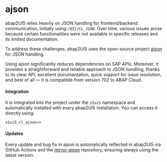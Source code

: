 # ajson

abap2UI5 relies heavily on JSON handling for frontend/backend communication, initially using `/UI2/CL_JSON`. Over time, various issues arose because certain functionalities were not available in specific releases and its limited documentation.

To address these challenges, abap2UI5 uses the open-source project [ajson](https://github.com/sbcgua/ajson) for JSON handling. 

Using ajson significantly reduces dependencies on SAP APIs. Moreover, it provides a straightforward and reliable approach to JSON handling, thanks to its clear API, excellent documentation, quick support for issue resolution, and best of all — it is compatible from version 702 to ABAP Cloud.

#### Integration

It is integrated into the project under the `z2ui5` namespace and automatically installed with every abap2UI5 installation. You can access it directly using:
```abap
z2ui5_cl_ajson=>
```

#### Updates

Every update and bug fix in ajson is automatically reflected in abap2UI5 via GitHub Actions and the [mirror-ajson](https://github.com/abap2UI5/mirror-ajson) repository, ensuring always using the latest version.
